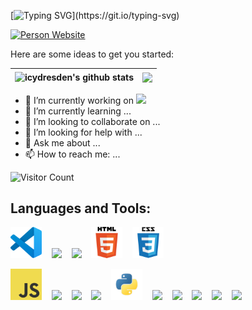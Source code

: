 [![Typing SVG](https://readme-typing-svg.herokuapp.com?font=Courier+new&color=%23808080&size=40&width=1200&duration=6969&lines=Hi,+here+is+IcyDresden.+Welcome+to+my+profile!)](https://git.io/typing-svg)

[![Person Website](https://img.shields.io/badge/Website-663399?style=for-the-badge&link=https://github.com/icydresden/icydresden)](https://icydresden.github.io/)
<!--
[![Medium](https://img.shields.io/badge/Medium-black?style=for-the-badge&logo=medium&logoColor=white&link=https://medium.com/@kevinfeng-cs88)](https://medium.com/@kevinfeng-cs88)
[![Linkedin](https://img.shields.io/badge/LinkedIn-blue?style=for-the-badge&logo=linkedin&labelColor=blue&link=https://www.linkedin.com/in/kevin-feng-87a174202/)](https://www.linkedin.com/in/kevin-feng-87a174202/)
-->

Here are some ideas to get you started:

| <img align="center" src="https://github-readme-stats.vercel.app/api?username=icydresden&theme=github_dark&hide=issues&show_icons=true&include_all_commits=true&hide_border=true" alt="icydresden's github stats" />| <img align="center" src="https://github-readme-stats.vercel.app/api/top-langs/?username=icydresden&theme=github_dark&layout=compact&hide=html,jupyter%20notebook,css&hide_border=true&langs_count=6" /> |
| ------------- | ------------- |

- 🔭 I’m currently working on ![](https://img.shields.io/badge/JavaScript-000000?logo=JavaScript&logoColor=FFCA28)
- 🌱 I’m currently learning ...
- 👯 I’m looking to collaborate on ...
- 🤔 I’m looking for help with ...
- 💬 Ask me about ...
- 📫 How to reach me: ...

![Visitor Count](https://profile-counter.glitch.me/icydresden/count.svg)

<!--
## Top repositories
[![Readme Card](https://github-readme-stats.vercel.app/api/pin/?username=icydresden&repo=wavedash&theme=github_dark)](https://github.com/kevinfengcs88/wavedash)
-->


## Languages and Tools:
<div>
  <img width=50px src="https://raw.githubusercontent.com/github/explore/80688e429a7d4ef2fca1e82350fe8e3517d3494d/topics/visual-studio-code/visual-studio-code.png">&nbsp;&nbsp;&nbsp;
  <img width=50px src="https://cdn.freebiesupply.com/logos/large/2x/vim-logo-png-transparent.png">&nbsp;&nbsp;&nbsp;
  <img width=50px src="https://upload.wikimedia.org/wikipedia/commons/thumb/1/1d/PyCharm_Icon.svg/512px-PhpStorm_Icon.svg.png">&nbsp;&nbsp;&nbsp;
  <img width=50px src="https://raw.githubusercontent.com/github/explore/80688e429a7d4ef2fca1e82350fe8e3517d3494d/topics/html/html.png">&nbsp;&nbsp;&nbsp;
  <img width=50px src="https://raw.githubusercontent.com/github/explore/80688e429a7d4ef2fca1e82350fe8e3517d3494d/topics/css/css.png">&nbsp;&nbsp;&nbsp;

  <img width=50px src="https://raw.githubusercontent.com/github/explore/80688e429a7d4ef2fca1e82350fe8e3517d3494d/topics/javascript/javascript.png">&nbsp;&nbsp;&nbsp;
  <img width=50px src="https://upload.wikimedia.org/wikipedia/commons/thumb/a/a7/React-icon.svg/2300px-React-icon.svg.png">&nbsp;&nbsp;&nbsp;
  <img width=50px src="https://github.com/mongodb-js/leaf/raw/master/dist/mongodb-leaf_512x512.png">&nbsp;&nbsp;&nbsp;
  <img width=50px src="https://seeklogo.com/images/N/nodejs-logo-FBE122E377-seeklogo.com.png">&nbsp;&nbsp;&nbsp;
  <img width=50px src="https://raw.githubusercontent.com/github/explore/80688e429a7d4ef2fca1e82350fe8e3517d3494d/topics/python/python.png">&nbsp;&nbsp;&nbsp;
  <img width=50px src="https://upload.wikimedia.org/wikipedia/commons/1/18/C_Programming_Language.svg">&nbsp;&nbsp;&nbsp;
  <img width=50px src="https://brandslogos.com/wp-content/uploads/images/large/java-logo-1.png">&nbsp;&nbsp;&nbsp;
  <img width=50px src="https://cdn.icon-icons.com/icons2/1381/PNG/512/rstudio_94807.png">&nbsp;&nbsp;&nbsp;
  <img width=50px src="https://upload.wikimedia.org/wikipedia/commons/thumb/5/5f/Windows_logo_-_2012.svg/2048px-Windows_logo_-_2012.svg.png">&nbsp;&nbsp;&nbsp;
  <img width=50px src="https://cdn-icons-png.flaticon.com/512/518/518713.png">&nbsp;&nbsp;&nbsp;
</div>

<!--
## My Workspace:
[<img height=40 src="https://img.shields.io/badge/windows-%230078D6.svg?&style=for-the-badge&logo=windows&logoColor=white">](https://www.microsoft.com/en-us/windows?r=1)</br>
[<img height=40 src="https://img.shields.io/badge/Zen 2-Ryzen%203700X-%23ED1C24?style=for-the-badge&logo=AMD">](https://www.amd.com/en/products/cpu/amd-ryzen-7-3700x)</br>
-->
